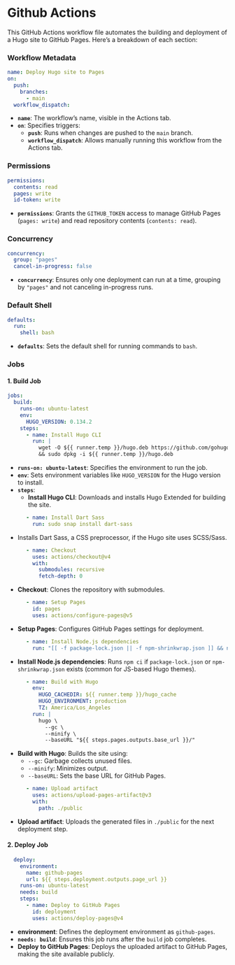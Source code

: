 # Github Actions

This GitHub Actions workflow file automates the building and deployment of a Hugo site to GitHub Pages. Here’s a breakdown of each section:

### Workflow Metadata
```yaml
name: Deploy Hugo site to Pages
on:
  push:
    branches:
      - main
  workflow_dispatch:
```
- **`name`**: The workflow’s name, visible in the Actions tab.
- **`on`**: Specifies triggers:
  - **`push`**: Runs when changes are pushed to the `main` branch.
  - **`workflow_dispatch`**: Allows manually running this workflow from the Actions tab.

### Permissions
```yaml
permissions:
  contents: read
  pages: write
  id-token: write
```
- **`permissions`**: Grants the `GITHUB_TOKEN` access to manage GitHub Pages (`pages: write`) and read repository contents (`contents: read`).

### Concurrency
```yaml
concurrency:
  group: "pages"
  cancel-in-progress: false
```
- **`concurrency`**: Ensures only one deployment can run at a time, grouping by `"pages"` and not canceling in-progress runs.

### Default Shell
```yaml
defaults:
  run:
    shell: bash
```
- **`defaults`**: Sets the default shell for running commands to `bash`.

### Jobs

#### 1. Build Job
```yaml
jobs:
  build:
    runs-on: ubuntu-latest
    env:
      HUGO_VERSION: 0.134.2
    steps:
      - name: Install Hugo CLI
        run: |
          wget -O ${{ runner.temp }}/hugo.deb https://github.com/gohugoio/hugo/releases/download/v${HUGO_VERSION}/hugo_extended_${HUGO_VERSION}_linux-amd64.deb \
          && sudo dpkg -i ${{ runner.temp }}/hugo.deb
```
- **`runs-on: ubuntu-latest`**: Specifies the environment to run the job.
- **`env`**: Sets environment variables like `HUGO_VERSION` for the Hugo version to install.
- **`steps`**:
  - **Install Hugo CLI**: Downloads and installs Hugo Extended for building the site.

```yaml
      - name: Install Dart Sass
        run: sudo snap install dart-sass
```
- Installs Dart Sass, a CSS preprocessor, if the Hugo site uses SCSS/Sass.

```yaml
      - name: Checkout
        uses: actions/checkout@v4
        with:
          submodules: recursive
          fetch-depth: 0
```
- **Checkout**: Clones the repository with submodules.

```yaml
      - name: Setup Pages
        id: pages
        uses: actions/configure-pages@v5
```
- **Setup Pages**: Configures GitHub Pages settings for deployment.

```yaml
      - name: Install Node.js dependencies
        run: "[[ -f package-lock.json || -f npm-shrinkwrap.json ]] && npm ci || true"
```
- **Install Node.js dependencies**: Runs `npm ci` if `package-lock.json` or `npm-shrinkwrap.json` exists (common for JS-based Hugo themes).

```yaml
      - name: Build with Hugo
        env:
          HUGO_CACHEDIR: ${{ runner.temp }}/hugo_cache
          HUGO_ENVIRONMENT: production
          TZ: America/Los_Angeles
        run: |
          hugo \
            --gc \
            --minify \
            --baseURL "${{ steps.pages.outputs.base_url }}/"
```
- **Build with Hugo**: Builds the site using:
  - `--gc`: Garbage collects unused files.
  - `--minify`: Minimizes output.
  - `--baseURL`: Sets the base URL for GitHub Pages.

```yaml
      - name: Upload artifact
        uses: actions/upload-pages-artifact@v3
        with:
          path: ./public
```
- **Upload artifact**: Uploads the generated files in `./public` for the next deployment step.

#### 2. Deploy Job
```yaml
  deploy:
    environment:
      name: github-pages
      url: ${{ steps.deployment.outputs.page_url }}
    runs-on: ubuntu-latest
    needs: build
    steps:
      - name: Deploy to GitHub Pages
        id: deployment
        uses: actions/deploy-pages@v4
```
- **environment**: Defines the deployment environment as `github-pages`.
- **`needs: build`**: Ensures this job runs after the `build` job completes.
- **Deploy to GitHub Pages**: Deploys the uploaded artifact to GitHub Pages, making the site available publicly.
